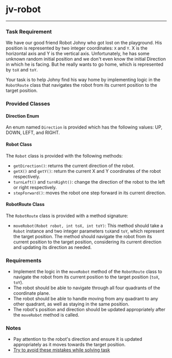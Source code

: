 # jv-robot

---
### Task Requirement

We have our good friend Robot Johny who got lost on the playground. His position is represented by two integer coordinates: `X` and `Y`. X is the horizontal axis and Y is the vertical axis. Unfortunately, he has some unknown random initial position and we don't even know the initial Direction in which he is facing. But he really wants to go home, which is represented by `toX` and `toY`. 

Your task is to help Johny find his way home by implementing logic in the `RobotRoute` class that navigates the robot from its current position to the target position.

### Provided Classes

#### Direction Enum
An enum named `Direction` is provided which has the following values: UP, DOWN, LEFT, and RIGHT.

#### Robot Class
The `Robot` class is provided with the following methods:
- `getDirection()`: returns the current direction of the robot.
- `getX()` and `getY()`: return the current X and Y coordinates of the robot respectively.
- `turnLeft()` and `turnRight()`: change the direction of the robot to the left or right respectively.
- `stepForward()`: moves the robot one step forward in its current direction.

#### RobotRoute Class
The `RobotRoute` class is provided with a method signature:
- `moveRobot(Robot robot, int toX, int toY)`: This method should take a `Robot` instance and two integer parameters `toX`and `toY`, which represent the target position. The method should navigate the robot from its current position to the target position, considering its current direction and updating its direction as needed.

### Requirements
- Implement the logic in the `moveRobot` method of the `RobotRoute` class to navigate the robot from its current position to the target position (`toX`, `toY`).
- The robot should be able to navigate through all four quadrants of the coordinate plane.
- The robot should be able to handle moving from any quadrant to any other quadrant, as well as staying in the same position.
- The robot's position and direction should be updated appropriately after the `moveRobot` method is called.

### Notes
- Pay attention to the robot's direction and ensure it is updated appropriately as it moves towards the target position.
- [Try to avoid these mistakes while solving task](./checklist.md)

